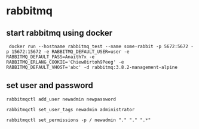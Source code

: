 # rabbitmq

## start rabbitmq using docker

```
 docker run --hostname rabbitmq_test --name some-rabbit -p 5672:5672 -p 15672:15672 -e RABBITMQ_DEFAULT_USER=user -e RABBITMQ_DEFAULT_PASS=Anaith7x -e RABBITMQ_ERLANG_COOKIE='Chiew0irtoh9Peeg' -e RABBITMQ_DEFAULT_VHOST='abc' -d rabbitmq:3.8.2-management-alpine
```

## set user and password

``` shell
rabbitmqctl add_user newadmin newpassword

rabbitmqctl set_user_tags newadmin administrator

rabbitmqctl set_permissions -p / newadmin "." "." ".*"
```
